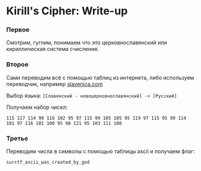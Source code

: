 # Kirill's Cipher: Write-up

### Первое
Смотрим, гуглим, понимаем что это церковнославянский или кириллическая система счисления.

### Второе
Сами переводим всё с помощью таблиц из интернета, либо используем переводчик, например [slavenica.com](http://slavenica.com "slavenica.com")

Выбор языка:
`[Славенский - новоцерковнославянский] -> [Русский]`

Получаем набор чисел:

`115 117 114 99 116 102 95 97 115 99 105 105 95 119 97 115 95 99 114 101 97 116 101 100 95 98 121 95 103 111 100`

### Третье
Переводим числа в символы с помощью таблицы ascii и получаем флаг:

`surctf_ascii_was_created_by_god`
